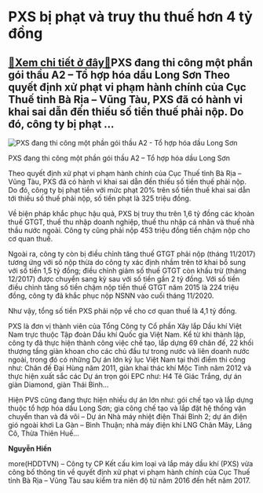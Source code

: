 PXS bị phạt và truy thu thuế hơn 4 tỷ đồng
==========================================

[:gift:Xem chi tiết ở đây:gift:](https://hddtvn.com/pxs-bi-phat-va-truy-thu-thue-hon-4-ty-dong/)PXS đang thi công một phần gói thầu A2 – Tổ hợp hóa dầu Long Sơn Theo quyết định xử phạt vi phạm hành chính của Cục Thuế tỉnh Bà Rịa – Vũng Tàu, PXS đã có hành vi khai sai dẫn đến thiếu số tiền thuế phải nộp. Do đó, công ty bị phạt …
-----------------------------------------------------------------------------------------------------------------------------------------------------------------------------------------------------------------------------------------





![PXS đang thi công một phần gói thầu A2 - Tổ hợp hóa dầu Long Sơn](https://hddtvn.com/wp-content/uploads/2021/01/5520_PXS.jpg "PXS đang thi công một phần gói thầu A2 - Tổ hợp hóa dầu Long Sơn")


PXS đang thi công một phần gói thầu A2 – Tổ hợp hóa dầu Long Sơn



Theo quyết định xử phạt vi phạm hành chính của Cục Thuế tỉnh Bà Rịa – Vũng Tàu, PXS đã có hành vi khai sai dẫn đến thiếu số tiền thuế phải nộp. Do đó, công ty bị phạt tiền với mức phạt 20% trên số tiền thuế khai sai dẫn tới thiếu số thuế phải nộp, số tiền phạt là 325 triệu đồng.


Về biện pháp khắc phục hậu quả, PXS bị truy thu trên 1,6 tỷ đồng các khoản thuế GTGT, thuế thu nhập doanh nghiệp, thuế thu nhập cá nhân và thuế nhà thầu nước ngoài. Công ty cũng phải nộp 453 triệu đồng tiền chậm nộp cho cơ quan thuế.


Ngoài ra, công ty còn bị điều chỉnh tăng thuế GTGT phải nộp (tháng 11/2017) tương ứng với số nộp thừa do công ty xác định nhầm trên tờ khai bổ sung với số tiền 1,5 tỷ đồng; điều chỉnh giảm số thuế GTGT còn khấu trừ (tháng 12/2017) được chuyển sang kỳ sau với số tiền gần 2 tỷ đồng. Với số tiền điều chỉnh tăng số tiền chậm nộp tiền thuế GTGT năm 2015 là 224 triệu đồng, công ty đã khắc phục nộp NSNN vào cuối tháng 11/2020.


Như vậy, tổng số tiền PXS phải nộp về cho cơ quan thuế là 4,1 tỷ đồng.


PXS là đơn vị thành viên của Tổng Công ty Cổ phần Xây lắp Dầu khí Việt Nam trực thuộc Tập đoàn Dầu khí Quốc gia Việt Nam. Kể từ khi thành lập, công ty đã thực hiện thành công việc chế tạo, lắp dựng 69 chân đế, 22 khối thượng tầng giàn khoan cho các chủ đầu tư trong nước và liên doanh nước ngoài, trong đó có những Dự án lớn kỷ lục Việt Nam tại thời điểm thi công như: Chân đế Đại Hùng năm 2011, giàn khai thác khí Mộc Tinh năm 2012 và thực hiện xuất sắc các Dự án trọn gói EPC như: H4 Tê Giác Trắng, dự án giàn Diamond, giàn Thái Bình…


Hiện PVS cũng đang thực hiện nhiều dự án lớn như: gói chế tạo và lắp dựng thuộc tổ hợp hóa dầu Long Sơn; gia công chế tạo và lắp đặt hệ thống vận chuyển than và đá vôi – Dự án Nhà máy nhiệt điện Thái Bình 2; dự án điện gió ngoài khơi La Gàn – Bình Thuận; nhà máy điện khí LNG Chân Mây, Lăng Cô, Thừa Thiên Huế…




**Nguyễn Hiền**



more(HDDTVN) – Công ty CP Kết cấu kim loại và lắp máy dầu khí (PXS) vừa công bố thông tin về quyết định xử phạt vi phạm hành chính của Cục Thuế tỉnh Bà Rịa – Vũng Tàu sau kiểm tra niên độ từ năm 2016 đến hết năm 2017.

